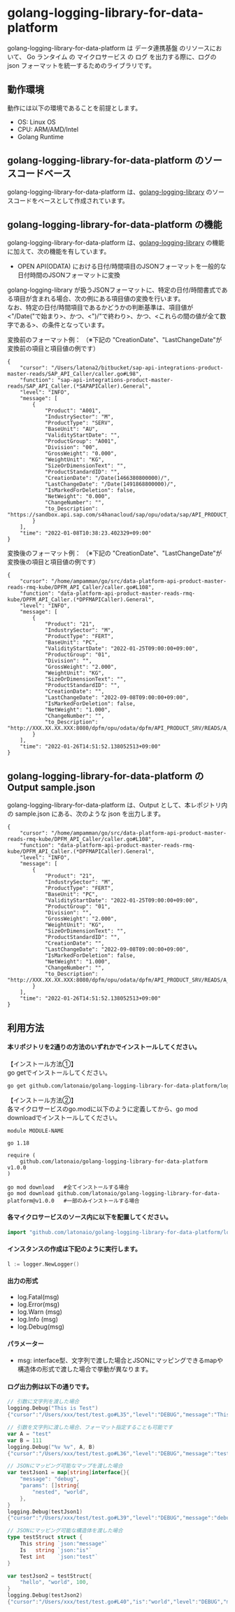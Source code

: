 # golang-logging-library-for-data-platform

golang-logging-library-for-data-platform は データ連携基盤 のリソースにおいて、 Go ランタイム の マイクロサービス の ログ を出力する際に、ログの json フォーマットを統一するためのライブラリです。

## 動作環境

動作には以下の環境であることを前提とします。

* OS: Linux OS    
* CPU: ARM/AMD/Intel   
* Golang Runtime

## golang-logging-library-for-data-platform のソースコードベース
golang-logging-library-for-data-platform は、[golang-logging-library](https://github.com/latonaio/avis-golang-logging-library) のソースコードをベースとして作成されています。  

## golang-logging-library-for-data-platform の機能
golang-logging-library-for-data-platform は、[golang-logging-library](https://github.com/latonaio/avis-golang-logging-library) の機能に加えて、次の機能を有しています。

* OPEN API(ODATA) における日付/時間項目のJSONフォーマットを一般的な日付時間のJSONフォーマットに変換

golang-logging-library が扱うJSONフォーマットに、特定の日付/時間書式である項目が含まれる場合、次の例にある項目値の変換を行います。  
なお、特定の日付/時間項目であるかどうかの判断基準は、項目値が <"/Date("で始まり>、かつ、<")/"で終わり>、かつ、<これらの間の値が全て数字である>、の条件となっています。  

変換前のフォーマット例：
（※下記の "CreationDate"、"LastChangeDate"が変換前の項目と項目値の例です）
```
{
	"cursor": "/Users/latona2/bitbucket/sap-api-integrations-product-master-reads/SAP_API_Caller/caller.go#L98",
	"function": "sap-api-integrations-product-master-reads/SAP_API_Caller.(*SAPAPICaller).General",
	"level": "INFO",
	"message": [
		{
			"Product": "A001",
			"IndustrySector": "M",
			"ProductType": "SERV",
			"BaseUnit": "AU",
			"ValidityStartDate": "",
			"ProductGroup": "A001",
			"Division": "00",
			"GrossWeight": "0.000",
			"WeightUnit": "KG",
			"SizeOrDimensionText": "",
			"ProductStandardID": "",
			"CreationDate": "/Date(1466380800000)/",
			"LastChangeDate": "/Date(1491868800000)/",
			"IsMarkedForDeletion": false,
			"NetWeight": "0.000",
			"ChangeNumber": "",
			"to_Description": "https://sandbox.api.sap.com/s4hanacloud/sap/opu/odata/sap/API_PRODUCT_SRV/A_Product('A001')/to_Description"
		}
	],
	"time": "2022-01-08T10:38:23.402329+09:00"
}
```

変換後のフォーマット例：
（※下記の "CreationDate"、"LastChangeDate"が変換後の項目と項目値の例です）
```
{
    "cursor": "/home/ampamman/go/src/data-platform-api-product-master-reads-rmq-kube/DPFM_API_Caller/caller.go#L108",
    "function": "data-platform-api-product-master-reads-rmq-kube/DPFM_API_Caller.(*DPFMAPICaller).General",
    "level": "INFO",
    "message": [
        {
            "Product": "21",
            "IndustrySector": "M",
            "ProductType": "FERT",
            "BaseUnit": "PC",
            "ValidityStartDate": "2022-01-25T09:00:00+09:00",
            "ProductGroup": "01",
            "Division": "",
            "GrossWeight": "2.000",
            "WeightUnit": "KG",
            "SizeOrDimensionText": "",
            "ProductStandardID": "",
            "CreationDate": "",
            "LastChangeDate": "2022-09-08T09:00:00+09:00",
            "IsMarkedForDeletion": false,
            "NetWeight": "1.000",
            "ChangeNumber": "",
            "to_Description": "http://XXX.XX.XX.XXX:8080/dpfm/opu/odata/dpfm/API_PRODUCT_SRV/READS/A_Product('21')/to_Description"
        }
    ],
    "time": "2022-01-26T14:51:52.138052513+09:00"
}
```

## golang-logging-library-for-data-platform の Output sample.json
golang-logging-library-for-data-platform は、Output として、本レポジトリ内の sample.json にある、次のような json を出力します。
```
{
    "cursor": "/home/ampamman/go/src/data-platform-api-product-master-reads-rmq-kube/DPFM_API_Caller/caller.go#L108",
    "function": "data-platform-api-product-master-reads-rmq-kube/DPFM_API_Caller.(*DPFMAPICaller).General",
    "level": "INFO",
    "message": [
        {
            "Product": "21",
            "IndustrySector": "M",
            "ProductType": "FERT",
            "BaseUnit": "PC",
            "ValidityStartDate": "2022-01-25T09:00:00+09:00",
            "ProductGroup": "01",
            "Division": "",
            "GrossWeight": "2.000",
            "WeightUnit": "KG",
            "SizeOrDimensionText": "",
            "ProductStandardID": "",
            "CreationDate": "",
            "LastChangeDate": "2022-09-08T09:00:00+09:00",
            "IsMarkedForDeletion": false,
            "NetWeight": "1.000",
            "ChangeNumber": "",
            "to_Description": "http://XXX.XX.XX.XXX:8080/dpfm/opu/odata/dpfm/API_PRODUCT_SRV/READS/A_Product('21')/to_Description"
        }
    ],
    "time": "2022-01-26T14:51:52.138052513+09:00"
}
```

## 利用方法

#### 本リポジトリを2通りの方法のいずれかでインストールしてください。

【インストール方法①】  
go getでインストールしてください。  

```sh
go get github.com/latonaio/golang-logging-library-for-data-platform/logger@v1.0.0
```

【インストール方法②】  
各マイクロサービスのgo.modに以下のように定義してから、go mod downloadでインストールしてください。  

```
module MODULE-NAME

go 1.18

require (
	github.com/latonaio/golang-logging-library-for-data-platform v1.0.0
)
```

```
go mod download   #全てインストールする場合
go mod download github.com/latonaio/golang-logging-library-for-data-platform@v1.0.0   #一部のみインストールする場合
```

#### 各マイクロサービスのソース内に以下を配置してください。

```go
import "github.com/latonaio/golang-logging-library-for-data-platform/logger"
```

#### インスタンスの作成は下記のように実行します。

```go
l := logger.NewLogger()
```

#### 出力の形式

- log.Fatal(msg) 
- log.Error(msg)
- log.Warn (msg)
- log.Info (msg)
- log.Debug(msg)
 
#### パラメーター

- msg: interface型、文字列で渡した場合とJSONにマッピングできるmapや構造体の形式で渡した場合で挙動が異なります。

#### ログ出力例は以下の通りです。

```go
// 引数に文字列を渡した場合
logging.Debug("This is Test")
{"cursor":"/Users/xxx/test/test.go#L35","level":"DEBUG","message":"This is Test","time":"2021-11-05T18:33:49.495918+09:00"}

// 引数を文字列に渡した場合、フォーマット指定することも可能です
var A = "test"
var B = 111
logging.Debug("%v %v", A, B)
{"cursor":"/Users/xxx/test/test.go#L36","level":"DEBUG","message":"test 111","time":"2021-11-05T18:33:49.496388+09:00"}

// JSONにマッピング可能なマップを渡した場合
var testJson1 = map[string]interface{}{
    "message": "debug",
    "params": []string{
        "nested", "world",
    },
}
logging.Debug(testJson1)
{"cursor":"/Users/xxx/test/test.go#L39","level":"DEBUG","message":"debug","params":["nested","world"],"time":"2021-11-05T18:33:49.496445+09:00"}

// JSONにマッピング可能な構造体を渡した場合
type testStruct struct {
	This string `json:"message"`
	Is   string `json:"is"`
	Test int    `json:"test"`
}

var testJson2 = testStruct{
    "hello", "world", 100,
}
logging.Debug(testJson2)
{"cursor":"/Users/xxx/test/test.go#L40","is":"world","level":"DEBUG","message":"hello","test":100,"time":"2021-11-05T18:33:49.496519+09:00"}

```

